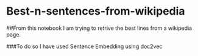 # Best-n-sentences-from-wikipedia
##From this notebook I am trying to retrive the best lines from a wikipedia page.

###To do so I have used Sentence Embedding using doc2vec  
